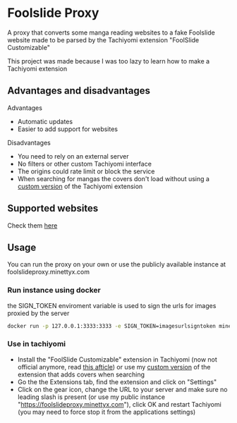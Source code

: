 # Foolslide Proxy

A proxy that converts some manga reading websites to a fake Foolslide website made to be parsed by the Tachiyomi extension "FoolSlide Customizable"

This project was made because I was too lazy to learn how to make a Tachiyomi extension

## Advantages and disadvantages

Advantages

- Automatic updates
- Easier to add support for websites

Disadvantages

- You need to rely on an external server
- No filters or other custom Tachiyomi interface
- The origins could rate limit or block the service
- When searching for mangas the covers don't load without using a [custom version](https://github.com/Minettyx/tachiyomi-extensions) of the Tachiyomi extension

## Supported websites

Check them [here](https://github.com/Minettyx/FoolslideProxy/wiki/Available-sources)

## Usage

You can run the proxy on your own or use the publicly available instance at foolslideproxy.minettyx.com

### Run instance using docker

the SIGN_TOKEN enviroment variable is used to sign the urls for images proxied by the server

```sh
docker run -p 127.0.0.1:3333:3333 -e SIGN_TOKEN=imagesurlsigntoken minettyx/foolslideproxy
```

### Use in tachiyomi

- Install the "FoolSlide Customizable" extension in Tachiyomi (now not official anymore, read [this afticle](https://tachiyomi.org/news/2024-01-09-extensions-removal)) or use my [custom version](https://github.com/Minettyx/tachiyomi-extensions) of the extension that adds covers when searching
- Go the the Extensions tab, find the extension and click on "Settings"
- Click on the gear icon, change the URL to your server and make sure no leading slash is present (or use my public instance "https://foolslideproxy.minettyx.com"), click OK and restart Tachiyomi (you may need to force stop it from the applications settings)
